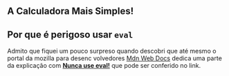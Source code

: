 ## A Calculadora Mais Simples!

## Por que é perigoso usar `eval`

Admito que fiquei um pouco surpreso quando descobri que até mesmo o portal da mozilla para desenc
volvedores [Mdn Web Docs](https://developer.mozilla.org/) dedica uma parte da explicação com
[**Nunca use eval!**](https://developer.mozilla.org/pt-BR/docs/Web/JavaScript/Reference/Global_Objects/eval#don.27t_use_eval.21) que pode ser conferido no link.
